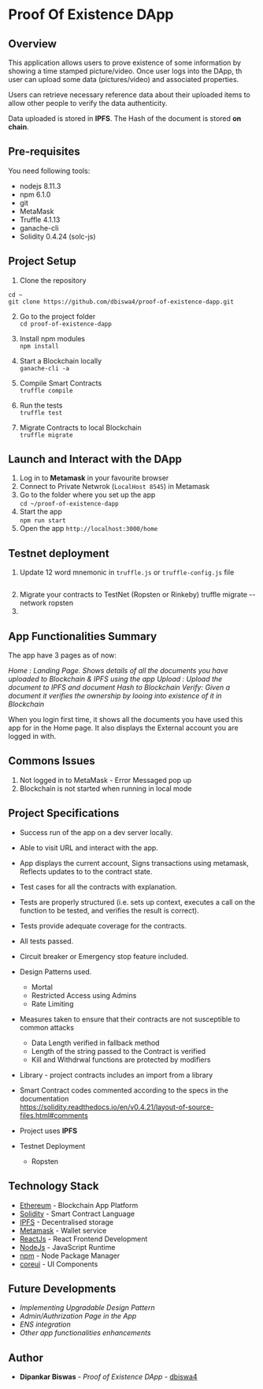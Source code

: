 # Proof Of Existence DApp

## Overview
This application allows users to prove existence of some information by showing a time stamped picture/video. Once user logs into the DApp, th user can upload some data (pictures/video) and associated properties.

Users can retrieve necessary reference data about their uploaded items to allow other people to verify the data authenticity.

Data uploaded is stored in **IPFS**. The Hash of the document is stored **on chain**.

## Pre-requisites
You need following tools:

* nodejs 8.11.3
* npm 6.1.0
* git
* MetaMask
* Truffle 4.1.13
* ganache-cli
* Solidity 0.4.24 (solc-js)

## Project Setup
1. Clone the repository <br />
```
cd ~
git clone https://github.com/dbiswa4/proof-of-existence-dapp.git
```

2. Go to the project folder <br />
```cd proof-of-existence-dapp```

3. Install npm modules <br />
```npm install```

4. Start a Blockchain locally <br />
```ganache-cli -a```

5. Compile Smart Contracts <br />
```truffle compile```

6. Run the tests <br />
```truffle test```

7. Migrate Contracts to local Blockchain <br />
```truffle migrate```

## Launch and Interact with the DApp
1. Log in to **Metamask** in your favourite browser
2. Connect to Private Netwrok (```LocalHost 8545```) in Metamask
3. Go to the folder where you set up the app <br />
```cd ~/proof-of-existence-dapp```
4. Start the app <br />
```npm run start```
5. Open the app
```http://localhost:3000/home```

## Testnet deployment
1. Update 12 word mnemonic in ```truffle.js``` or ```truffle-config.js``` file
```var mnemonic = "upper box...";
```
2. Migrate your contracts to TestNet (Ropsten or Rinkeby)
truffle migrate --network ropsten
3. 

## App Functionalities Summary
The app have 3 pages as of now:

_Home : Landing Page. Shows details of all the documents you have uploaded to Blockchain & IPFS using the app_
_Upload : Upload the document to IPFS and document Hash to Blockchain_
_Verify: Given a document it verifies the ownership by looing into existence of it in Blockchain_

When you login first time, it shows all the documents you have used this app for in the Home page. It also displays the External account you are logged in with.

## Commons Issues
1. Not logged in to MetaMask - Error Messaged pop up
2. Blockchain is not started when running in local mode


## Project Specifications
* Success run of the app on a dev server locally.
* Able to visit URL and interact with the app.
* App displays the current account, Signs transactions using metamask, Reflects updates to to the contract state.
* Test cases for all the contracts with explanation.
* Tests are properly structured (i.e. sets up context, executes a call on  the function to be tested, and verifies the result is correct).
* Tests provide adequate coverage for the contracts.
* All tests passed.

* Circuit breaker or Emergency stop feature included.
* Design Patterns used.
    * Mortal
    * Restricted Access using Admins
    * Rate Limiting

* Measures taken to ensure that their contracts are not susceptible to common attacks
    * Data Length verified in fallback method
    * Length of the string passed to the Contract is verified
    * Kill and Withdrwal functions are protected by modifiers

* Library - project contracts includes an import from a library
* Smart Contract codes commented according to the specs in the documentation <br /> https://solidity.readthedocs.io/en/v0.4.21/layout-of-source-files.html#comments

* Project uses **IPFS**
* Testnet Deployment
    * Ropsten

## Technology Stack

* [Ethereum](https://www.ethereum.org/) - Blockchain App Platform
* [Solidity](https://solidity.readthedocs.io/en/latest/) - Smart Contract Language
* [IPFS](https://reactjs.org/docs/getting-started.html) - Decentralised storage
* [Metamask](https://metamask.io/) - Wallet service
* [ReactJs](https://reactjs.org/docs/getting-started.html) - React Frontend Development 
* [NodeJs](https://nodejs.org/en/) - JavaScript Runtime
* [npm](https://www.npmjs.com/) - Node Package Manager
* [coreui](https://coreui.io/v1/docs/getting-started/introduction/#reactjs) - UI Components


## Future Developments
* _Implementing Upgradable Design Pattern_
* _Admin/Authrization Page in the App_
* _ENS integration_
* _Other app functionalities enhancements_

## Author
* **Dipankar Biswas** - *Proof of Existence DApp* - [dbiswa4](https://github.com/dbiswa4)
